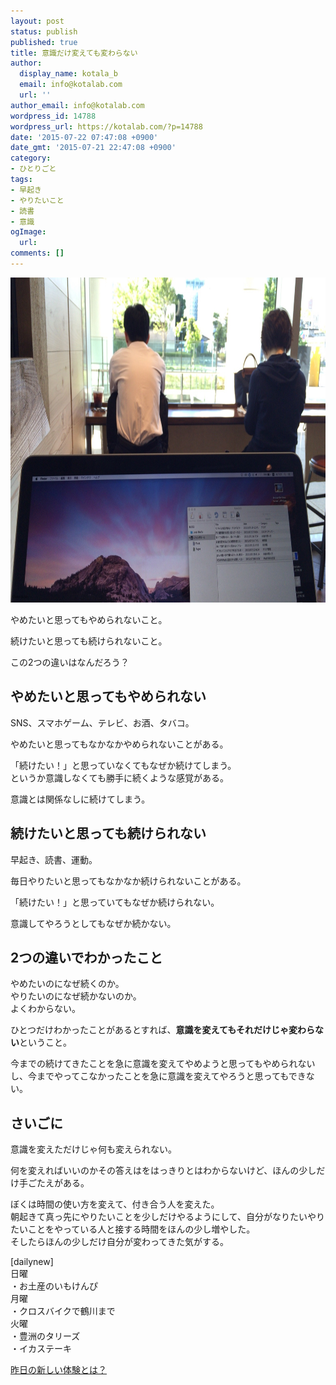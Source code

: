 ```yaml
---
layout: post
status: publish
published: true
title: 意識だけ変えても変わらない
author:
  display_name: kotala_b
  email: info@kotalab.com
  url: ''
author_email: info@kotalab.com
wordpress_id: 14788
wordpress_url: https://kotalab.com/?p=14788
date: '2015-07-22 07:47:08 +0900'
date_gmt: '2015-07-21 22:47:08 +0900'
category:
- ひとりごと
tags:
- 早起き
- やりたいこと
- 読書
- 意識
ogImage:
  url:
comments: []
---
```

<p><img src="/wp-content/uploads/2015/07/change-the-non-consciousness_20150722.jpg" alt="Change the non consciousness 20150722" width="780" height ="520" class="aligncenter size-large" /></p>
<p>やめたいと思ってもやめられないこと。</p>
<p>続けたいと思っても続けられないこと。</p>
<p>この2つの違いはなんだろう？</p>
<!--more-->
<h2>やめたいと思ってもやめられない</h2>
<p>SNS、スマホゲーム、テレビ、お酒、タバコ。</p>
<p>やめたいと思ってもなかなかやめられないことがある。</p>
<p>「続けたい！」と思っていなくてもなぜか続けてしまう。<br />
というか意識しなくても勝手に続くような感覚がある。</p>
<p>意識とは関係なしに続けてしまう。</p>
<h2>続けたいと思っても続けられない</h2>
<p>早起き、読書、運動。</p>
<p>毎日やりたいと思ってもなかなか続けられないことがある。</p>
<p>「続けたい！」と思っていてもなぜか続けられない。</p>
<p>意識してやろうとしてもなぜか続かない。</p>
<h2>2つの違いでわかったこと</h2>
<p>やめたいのになぜ続くのか。<br />
やりたいのになぜ続かないのか。<br />
よくわからない。</p>
<p>ひとつだけわかったことがあるとすれば、<strong>意識を変えてもそれだけじゃ変わらない</strong>ということ。</p>
<p>今までの続けてきたことを急に意識を変えてやめようと思ってもやめられないし、今までやってこなかったことを急に意識を変えてやろうと思ってもできない。</p>
<h2>さいごに</h2>
<p>意識を変えただけじゃ何も変えられない。</p>
<p>何を変えればいいのかその答えはをはっきりとはわからないけど、ほんの少しだけ手ごたえがある。</p>
<p>ぼくは時間の使い方を変えて、付き合う人を変えた。<br />
朝起きて真っ先にやりたいことを少しだけやるようにして、自分がなりたいやりたいことをやっている人と接する時間をほんの少し増やした。<br />
そしたらほんの少しだけ自分が変わってきた気がする。</p>
<p>[dailynew]<br />
日曜<br />
・お土産のいもけんぴ<br />
月曜<br />
・クロスバイクで鶴川まで<br />
火曜<br />
・豊洲のタリーズ<br />
・イカステーキ</p>
<p><a href="/lets-start-1day1new" title="昨日の新しい体験とは？">昨日の新しい体験とは？</a></p>
<div class="clear"></div>
